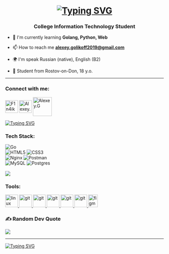 <h1 align="center"><a href="https://git.io/typing-svg"><img src="https://readme-typing-svg.herokuapp.com?font=Fira+Code&size=32&duration=2000&pause=1000&color=975DF7&repeat=false&width=435&lines=Hi+there%2C+I'm+Alexey" alt="Typing SVG" /></a></h1>
<h3 align="center">College Information Technology Student</h3>


- 🌱 I'm currently learning **Golang, Python, Web**

- 📫 How to reach me **alexey.golikoff2019@gmail.com**

- 🌍 I'm speak Russian (native), English (B2)

- 🔭 Student from Rostov-on-Don, 18 y.o.
---

### Connect with me:
<p align="left">
<a href="https://t.me/F1n4ikull" target="blank"><img align="center" src="https://raw.githubusercontent.com/daniilshat/daniilshat/2d7eafe5250314b3d422c86b35de062e0f1f5178/icons/Telegram.svg" alt="F1n4ikull" height="40" width="40" /></a>
<a href="https://vk.com/ld10001101100011101110" target="blank"><img align="center" src="https://raw.githubusercontent.com/daniilshat/daniilshat/2d7eafe5250314b3d422c86b35de062e0f1f5178/icons/vk.svg" alt="Alexey.G" height="40" width="40" /></a>
<a href="https://habr.com/ru/users/F1n4ikull" target="blank"><img align="center" src="https://raw.githubusercontent.com/daniilshat/daniilshat/d71898e2a08f31fd3f9512a9d30d3cb1d025a649/icons/habr.svg" alt="Alexey.G" height="60" width="60" /></a>
</p>
<p align="left">
  <a href="https://drive.google.com/file/d/1Ku9PdEwX5XF2ROVFWNhOeLuENuYkmpVq/view?usp=sharing" target="blank"><img src="https://readme-typing-svg.herokuapp.com?font=Fira+Code&size=16&duration=2000&pause=1000&color=F74EBE&repeat=false&width=435&lines=CV+%D1%80%D0%B5%D0%B7%D1%8E%D0%BC%D0%B5" alt="Typing SVG" /></a>
</p>

### Tech Stack:
![Go](https://img.shields.io/badge/go-%2300ADD8.svg?style=for-the-badge&logo=go&logoColor=white)<br>
![HTML5](https://img.shields.io/badge/html5-%23E34F26.svg?style=for-the-badge&logo=html5&logoColor=white) ![CSS3](https://img.shields.io/badge/css3-%231572B6.svg?style=for-the-badge&logo=css3&logoColor=white)<br>
![Nginx](https://img.shields.io/badge/nginx-%23009639.svg?style=for-the-badge&logo=nginx&logoColor=white) ![Postman](https://img.shields.io/badge/Postman-FF6C37?style=for-the-badge&logo=postman&logoColor=white) <br> ![MySQL](https://img.shields.io/badge/mysql-4479A1.svg?style=for-the-badge&logo=mysql&logoColor=white) ![Postgres](https://img.shields.io/badge/postgres-%23316192.svg?style=for-the-badge&logo=postgresql&logoColor=white)
<br>
<br>
![](https://github-readme-stats.vercel.app/api/top-langs/?username=F1n4ikul&theme=onedark&hide_border=false&include_all_commits=false&count_private=false&layout=compact)


### Tools:
<p align="left"> 
<a href="https://www.linux.org/" target="_blank" rel="noreferrer"> <img src="https://raw.githubusercontent.com/daniilshat/daniilshat/2d7eafe5250314b3d422c86b35de062e0f1f5178/icons/linux.svg" alt="linux" width="40" height="40"/> </a> 
<a href="http://www.gnu.org/software/bash/" target="_blank" rel="noreferrer"> <img src="https://raw.githubusercontent.com/daniilshat/daniilshat/2583381c09497c680369e95dce7e029d93484d94/icons/Bash.svg" alt="git" width="40" height="40"/> </a> 
<a href="https://git-scm.com/" target="_blank" rel="noreferrer"> <img src="https://raw.githubusercontent.com/daniilshat/daniilshat/2d7eafe5250314b3d422c86b35de062e0f1f5178/icons/git.svg" alt="git" width="40" height="40"/> </a> 
<a href="https://www.jetbrains.com/pycharm/" target="_blank" rel="noreferrer"> <img src="https://raw.githubusercontent.com/daniilshat/daniilshat/2583381c09497c680369e95dce7e029d93484d94/icons/PyCharm.svg" alt="git" width="40" height="40"/> </a> 
<a href="https://code.visualstudio.com/" target="_blank" rel="noreferrer"> <img src="https://raw.githubusercontent.com/daniilshat/daniilshat/2583381c09497c680369e95dce7e029d93484d94/icons/VS-code.svg" alt="git" width="40" height="40"/> </a> 
<a href="https://jupyter.org/" target="_blank" rel="noreferrer"> <img src="https://raw.githubusercontent.com/daniilshat/daniilshat/2583381c09497c680369e95dce7e029d93484d94/icons/Jupyter.svg" alt="git" width="40" height="40"/> </a> 
<a href="https://www.figma.com/" target="_blank" rel="noreferrer"> <img src="https://raw.githubusercontent.com/daniilshat/daniilshat/2d7eafe5250314b3d422c86b35de062e0f1f5178/icons/figma.svg" alt="figma" width="30" height="40"/> </a> 
</p>

### ✍️ Random Dev Quote
![](https://quotes-github-readme.vercel.app/api?type=horizontal&theme=dracula)

---
<a href="https://git.io/typing-svg"><img src="https://readme-typing-svg.herokuapp.com?font=Kalam&pause=1000&color=FF0000&background=FF000000&multiline=true&random=true&width=435&lines=I'm+Anarchist" alt="Typing SVG" /></a>
